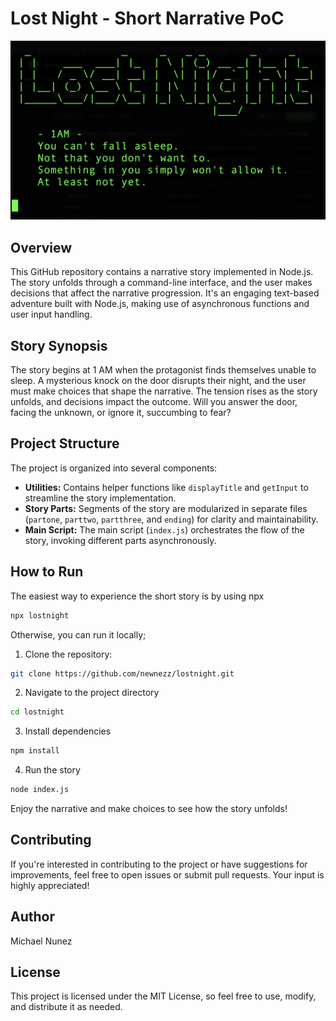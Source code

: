 # Lost Night - Short Narrative PoC
<p align="center">
    <img src="lost-night-main-image.jpg" alt="Description of the image">
</p>

## Overview

This GitHub repository contains a narrative story implemented in Node.js. The story unfolds through a command-line interface, and the user makes decisions that affect the narrative progression. It's an engaging text-based adventure built with Node.js, making use of asynchronous functions and user input handling.

## Story Synopsis

The story begins at 1 AM when the protagonist finds themselves unable to sleep. A mysterious knock on the door disrupts their night, and the user must make choices that shape the narrative. The tension rises as the story unfolds, and decisions impact the outcome. Will you answer the door, facing the unknown, or ignore it, succumbing to fear?

## Project Structure

The project is organized into several components:

- **Utilities:** Contains helper functions like `displayTitle` and `getInput` to streamline the story implementation.
- **Story Parts:** Segments of the story are modularized in separate files (`partone`, `parttwo`, `partthree`, and `ending`) for clarity and maintainability.
- **Main Script:** The main script (`index.js`) orchestrates the flow of the story, invoking different parts asynchronously.

## How to Run

The easiest way to experience the short story is by using npx
```bash
npx lostnight
```

Otherwise, you can run it locally;

1. Clone the repository:

```bash
git clone https://github.com/newnezz/lostnight.git
```

2. Navigate to the project directory
```bash
cd lostnight
```

3. Install dependencies
```bash
npm install
```

4. Run the story
```bash
node index.js
```

Enjoy the narrative and make choices to see how the story unfolds!


## Contributing
If you're interested in contributing to the project or have suggestions for improvements, feel free to open issues or submit pull requests. Your input is highly appreciated!

## Author
Michael Nunez

## License
This project is licensed under the MIT License, so feel free to use, modify, and distribute it as needed.


